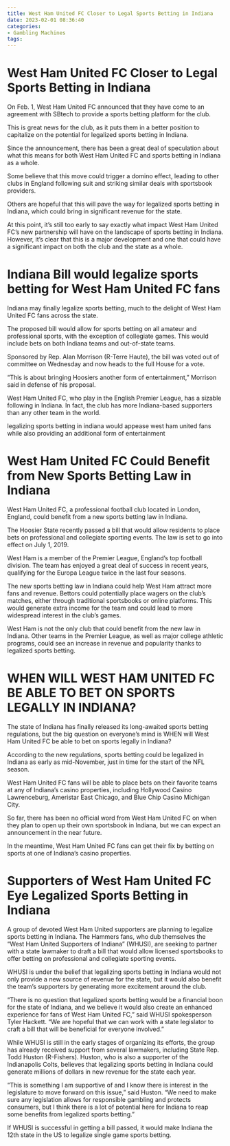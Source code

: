 ```yaml
---
title: West Ham United FC Closer to Legal Sports Betting in Indiana
date: 2023-02-01 08:36:40
categories:
- Gambling Machines
tags:
---
```



#  West Ham United FC Closer to Legal Sports Betting in Indiana

On Feb. 1, West Ham United FC announced that they have come to an agreement with SBtech to provide a sports betting platform for the club. 

This is great news for the club, as it puts them in a better position to capitalize on the potential for legalized sports betting in Indiana.

Since the announcement, there has been a great deal of speculation about what this means for both West Ham United FC and sports betting in Indiana as a whole.

Some believe that this move could trigger a domino effect, leading to other clubs in England following suit and striking similar deals with sportsbook providers. 

Others are hopeful that this will pave the way for legalized sports betting in Indiana, which could bring in significant revenue for the state.

At this point, it’s still too early to say exactly what impact West Ham United FC’s new partnership will have on the landscape of sports betting in Indiana. However, it’s clear that this is a major development and one that could have a significant impact on both the club and the state as a whole.

#  Indiana Bill would legalize sports betting for West Ham United FC fans

Indiana may finally legalize sports betting, much to the delight of West Ham United FC fans across the state.

The proposed bill would allow for sports betting on all amateur and professional sports, with the exception of collegiate games. This would include bets on both Indiana teams and out-of-state teams.

Sponsored by Rep. Alan Morrison (R-Terre Haute), the bill was voted out of committee on Wednesday and now heads to the full House for a vote.

“This is about bringing Hoosiers another form of entertainment,” Morrison said in defense of his proposal.

West Ham United FC, who play in the English Premier League, has a sizable following in Indiana. In fact, the club has more Indiana-based supporters than any other team in the world.

 legalizing sports betting in indiana would appease west ham united fans while also providing an additional form of entertainment

#  West Ham United FC Could Benefit from New Sports Betting Law in Indiana

West Ham United FC, a professional football club located in London, England, could benefit from a new sports betting law in Indiana.

The Hoosier State recently passed a bill that would allow residents to place bets on professional and collegiate sporting events. The law is set to go into effect on July 1, 2019.

West Ham is a member of the Premier League, England’s top football division. The team has enjoyed a great deal of success in recent years, qualifying for the Europa League twice in the last four seasons.

The new sports betting law in Indiana could help West Ham attract more fans and revenue. Bettors could potentially place wagers on the club’s matches, either through traditional sportsbooks or online platforms. This would generate extra income for the team and could lead to more widespread interest in the club’s games.

West Ham is not the only club that could benefit from the new law in Indiana. Other teams in the Premier League, as well as major college athletic programs, could see an increase in revenue and popularity thanks to legalized sports betting.

#  WHEN WILL WEST HAM UNITED FC BE ABLE TO BET ON SPORTS LEGALLY IN INDIANA? 

The state of Indiana has finally released its long-awaited sports betting regulations, but the big question on everyone’s mind is WHEN will West Ham United FC be able to bet on sports legally in Indiana?

According to the new regulations, sports betting could be legalized in Indiana as early as mid-November, just in time for the start of the NFL season.

West Ham United FC fans will be able to place bets on their favorite teams at any of Indiana’s casino properties, including Hollywood Casino Lawrenceburg, Ameristar East Chicago, and Blue Chip Casino Michigan City.

So far, there has been no official word from West Ham United FC on when they plan to open up their own sportsbook in Indiana, but we can expect an announcement in the near future.

In the meantime, West Ham United FC fans can get their fix by betting on sports at one of Indiana’s casino properties.

#  Supporters of West Ham United FC Eye Legalized Sports Betting in Indiana

A group of devoted West Ham United supporters are planning to legalize sports betting in Indiana. The Hammers fans, who dub themselves the “West Ham United Supporters of Indiana” (WHUSI), are seeking to partner with a state lawmaker to draft a bill that would allow licensed sportsbooks to offer betting on professional and collegiate sporting events.

WHUSI is under the belief that legalizing sports betting in Indiana would not only provide a new source of revenue for the state, but it would also benefit the team’s supporters by generating more excitement around the club.

“There is no question that legalized sports betting would be a financial boon for the state of Indiana, and we believe it would also create an enhanced experience for fans of West Ham United FC,” said WHUSI spokesperson Tyler Hackett. “We are hopeful that we can work with a state legislator to craft a bill that will be beneficial for everyone involved.”

While WHUSI is still in the early stages of organizing its efforts, the group has already received support from several lawmakers, including State Rep. Todd Huston (R-Fishers). Huston, who is also a supporter of the Indianapolis Colts, believes that legalizing sports betting in Indiana could generate millions of dollars in new revenue for the state each year.

“This is something I am supportive of and I know there is interest in the legislature to move forward on this issue,” said Huston. “We need to make sure any legislation allows for responsible gambling and protects consumers, but I think there is a lot of potential here for Indiana to reap some benefits from legalized sports betting.”

If WHUSI is successful in getting a bill passed, it would make Indiana the 12th state in the US to legalize single game sports betting.